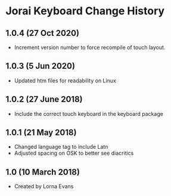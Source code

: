 Jorai Keyboard Change History
=======================

1.0.4 (27 Oct 2020)
-----------------
* Increment version number to force recompile of touch layout.

1.0.3 (5 Jun 2020)
-----------------
* Updated htm files for readability on Linux

1.0.2 (27 June 2018)
--------------------
* Include the correct touch keyboard in the keyboard package

1.0.1 (21 May 2018)
-----------------
* Changed language tag to include Latn
* Adjusted spacing on OSK to better see diacritics

1.0 (10 March 2018)
-----------------

* Created by Lorna Evans

